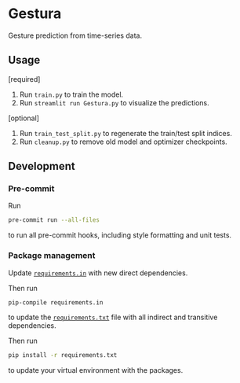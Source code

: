 # Gestura

Gesture prediction from time-series data.

## Usage

[required]

1. Run `train.py` to train the model.
2. Run `streamlit run Gestura.py` to visualize the predictions.

[optional]

1. Run `train_test_split.py` to regenerate the train/test split indices.
2. Run `cleanup.py` to remove old model and optimizer checkpoints.

## Development

### Pre-commit

Run

```bash
pre-commit run --all-files
```

to run all pre-commit hooks, including style formatting and unit tests.

### Package management

Update [`requirements.in`](requirements.in) with new direct dependencies.

Then run

```bash
pip-compile requirements.in
```

to update the [`requirements.txt`](requirements.txt) file with all indirect and transitive dependencies.

Then run

```bash
pip install -r requirements.txt
```

to update your virtual environment with the packages.
